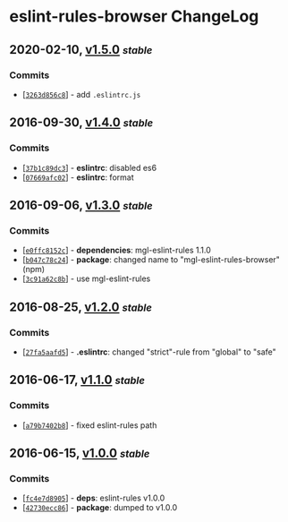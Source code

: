 # eslint-rules-browser ChangeLog

## 2020-02-10, [v1.5.0](https://github.com/magora-labs/eslint-rules-browser/tree/v1.5.0) **_<small>stable</small>_**

### Commits

  - [[`3263d856c8`](https://github.com/magora-labs/eslint-rules-browser/commit/3263d856c888a3d8576be3009665f420deaf42ce)] - add `.eslintrc.js`

## 2016-09-30, [v1.4.0](https://github.com/magora-labs/eslint-rules-browser/tree/v1.4.0) **_<small>stable</small>_**

### Commits

  - [[`37b1c89dc3`](https://github.com/magora-labs/eslint-rules-browser/commit/37b1c89dc3b8f2de1b14a6fa456f327127caf954)] - **eslintrc**: disabled es6
  - [[`07669afc02`](https://github.com/magora-labs/eslint-rules-browser/commit/07669afc02d80e72b6640643e96c7b02b0efac8a)] - **eslintrc**: format


## 2016-09-06, [v1.3.0](https://github.com/magora-labs/eslint-rules-browser/tree/v1.3.0) **_<small>stable</small>_**

### Commits

  - [[`e0ffc8152c`](https://github.com/magora-labs/eslint-rules-browser/commit/e0ffc8152cd17491afbfb7a3888c942cf70be1ee)] - **dependencies**: mgl-eslint-rules 1.1.0
  - [[`b047c78c24`](https://github.com/magora-labs/eslint-rules-browser/commit/b047c78c241b3cd415762caf51a5f5b3759a921b)] - **package**: changed name to "mgl-eslint-rules-browser" (npm)
  - [[`3c91a62c8b`](https://github.com/magora-labs/eslint-rules-browser/commit/3c91a62c8b7359fb9137f032674e80d636194d7f)] - use mgl-eslint-rules


## 2016-08-25, [v1.2.0](https://github.com/magora-labs/eslint-rules-browser/tree/v1.2.0) **_<small>stable</small>_**

### Commits

  - [[`27fa5aafd5`](https://github.com/magora-labs/eslint-rules-browser/commit/27fa5aafd55f35fb373d28318e38f0866baac02b)] - **.eslintrc**: changed "strict"-rule from "global" to "safe"


## 2016-06-17, [v1.1.0](https://github.com/magora-labs/eslint-rules-browser/tree/v1.1.0) **_<small>stable</small>_**

### Commits

  - [[`a79b7402b8`](https://github.com/magora-labs/eslint-rules-browser/commit/a79b7402b80e28a3e7dea857f872bd4e6b6c883f)] - fixed eslint-rules path


## 2016-06-15, [v1.0.0](https://github.com/magora-labs/eslint-rules-browser/tree/v1.0.0) **_<small>stable</small>_**

### Commits

  - [[`fc4e7d8905`](https://github.com/magora-labs/eslint-rules-browser/commit/fc4e7d8905dae37f0b491e95508f46753ca70d33)] - **deps**: eslint-rules v1.0.0
  - [[`42730ecc86`](https://github.com/magora-labs/eslint-rules-browser/commit/42730ecc86316c0b38f83b107080d4b5d7d7539b)] - **package**: dumped to v1.0.0
